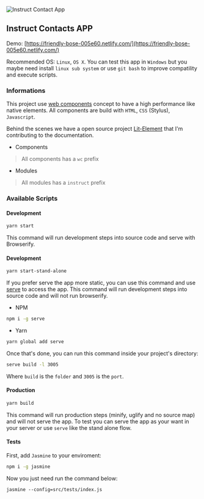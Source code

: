 ![Instruct Contact App](https://i.imgur.com/QLcwFP8.png)

## Instruct Contacts APP
Demo: [https://friendly-bose-005e60.netlify.com/](https://friendly-bose-005e60.netlify.com/)

Recommended OS: `Linux`, `OS X`.
You can test this app in `Windows` but you maybe need install `linux sub system` or use `git bash` to improve compatility and execute scripts.

### Informations
This project use [web components](https://developer.mozilla.org/pt-BR/docs/Web/Web_Components) concept to have a high performance like native elements.
All components are build with `HTML`, `CSS` (Stylus), `Javascript`.

Behind the scenes we have a open source project [Lit-Element](https://lit-element.polymer-project.org/) that I'm contributing to the documentation.

* Components
> All components has a `wc` prefix

* Modules
> All modules has a `instruct` prefix


### Available Scripts
#### Development
```bash
yarn start
```
This command will run development steps into source code and serve with Browserify.

#### Development
```bash
yarn start-stand-alone
```
If you prefer serve the app more static, you can use this command and use [serve](https://www.npmjs.com/package/serve) to access the app.
This command will run development steps into source code and will not run browserify.

- NPM
```bash
npm i -g serve
```

- Yarn
```bash
yarn global add serve
```

Once that's done, you can run this command inside your project's directory:

```bash
serve build -l 3005
```

Where `build` is the `folder` and `3005` is the `port`.

#### Production
```bash
yarn build
```
This command will run production steps (minify, uglify and no source map) and will not serve the app.
To test you can serve the app as your want in your server or use `serve` like the stand alone flow.

#### Tests
First, add `Jasmine` to your enviroment:

```bash
npm i -g jasmine
```

Now you just need run the command below:

```
jasmine --config=src/tests/index.js
```